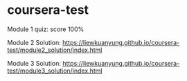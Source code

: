 # coursera-test

Module 1 quiz: score 100%

Module 2 Solution: https://liewkuanyung.github.io/coursera-test/module2_solution/index.html

Module 3 Solution: https://liewkuanyung.github.io/coursera-test/module3_solution/index.html
